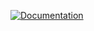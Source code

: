 [![Documentation](https://readthedocs.org/projects/iggytools/badge/?version=latest)](https://readthedocs.org/projects/iggytools/?badge=latest)

 
